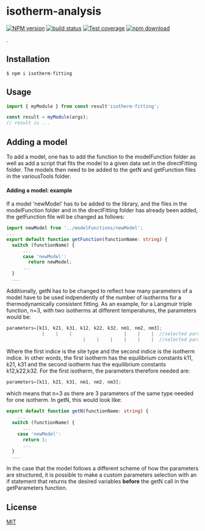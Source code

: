 # isotherm-analysis

[![NPM version][npm-image]][npm-url]
[![build status][ci-image]][ci-url]
[![Test coverage][codecov-image]][codecov-url]
[![npm download][download-image]][download-url]

.

## Installation

`$ npm i isotherm-fitting`

## Usage

```ts
import { myModule } from const result'isotherm-fitting';

const result = myModule(args);
// result is ...
```
## Adding a model
To add a model, one has to add the function to the modelFunction folder as well as add a script that fits the model to a given data set in the directFitting folder. The models then need to be added to the getN and getFunction files in the variousTools folder. 
#### Adding a model: example
If a model 'newModel' has to be added to the library, and the files in the modelFunction folder and in the directFitting folder has already been added, the getFunction file will be changed as follows:
```ts
import newModel from '../modelFunctions/newModel';
...
export default function getFunction(functionName: string) {
  switch (functionName) {
      ...
      case 'newModel':
        return newModel;
      ...
  }
  ...

```
Additionally, getN has to be changed to reflect how many parameters of a model have to be used indpendently of the number of isotherms for a thermodynamically consistent fitting. As an example, for a Langmuir triple function, n=3, with two isotherms at different temperatures, the parameters would be:
```ts
parameters=[k11, k21, k31, k12, k22, k32, nm1, nm2, nm3];
             |    |    |                   |    |    |  //selected parameters for first isothnerm
                            |    |    |    |    |    |  //selected parameters for second isothnerm
```
Where the first indice is the site type and the second indice is the isotherm indice. In other words, the first isotherm has the equilibrium constants k11, k21, k31 and the second isotherm has the equilibrium constants k12,k22,k32.
For the first isotherm, the parameters therefore needed are:
```ts
parameters=[k11, k21, k31, nm1, nm2, nm3];
```
which means that n=3 as there are 3 parameters of the same type needed for one isotherm. In getN, this would look like:
```ts
export default function getN(functionName: string) {
    ...
  switch (functionName) {
      ...
    case 'newModel':
      return 3;
      ...
  }
  ...
```
In the case that the model follows a different scheme of how the parameters are structured, it is possible to make a custom parameters selection with an if statement that returns the desired variables **before** the getN call in the getParameters function. 
## License

[MIT](./LICENSE)

[npm-image]: https://img.shields.io/npm/v/isotherm-analysis.svg
[npm-url]: https://www.npmjs.com/package/isotherm-analysis
[ci-image]: https://github.com/cheminfo/isotherm-analysis/workflows/Node.js%20CI/badge.svg?branch=master
[ci-url]: https://github.com/cheminfo/isotherm-analysis/actions?query=workflow%3A%22Node.js+CI%22
[codecov-image]: https://img.shields.io/codecov/c/github/cheminfo/isotherm-analysis.svg
[codecov-url]: https://codecov.io/gh/cheminfo/isotherm-analysis
[download-image]: https://img.shields.io/npm/dm/isotherm-analysis.svg
[download-url]: https://www.npmjs.com/package/isotherm-analysis
